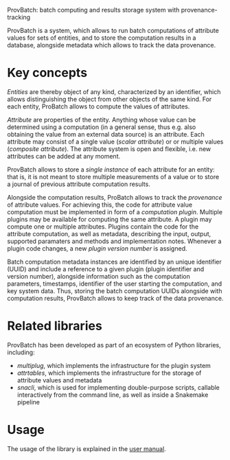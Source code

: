 ProvBatch: batch computing and results storage system with provenance-tracking

ProvBatch is a system, which allows to run batch computations of attribute
values for sets of entities, and to store the computation results in a
database, alongside metadata which allows to track the data provenance.

# Key concepts

_Entities_ are thereby object of any kind, characterized by an identifier,
which allows distinguishing the object from other objects of the same kind.
For each entity, ProBatch allows to compute the values of attributes.

_Attribute_ are properties of the entity. Anything whose value can be
determined using a computation (in a general sense, thus e.g. also obtaining
the value from an external data source) is an attribute. Each attribute may
consist of a single value (_scalar attribute_) or or multiple values
(_composite attribute_). The attribute system is open and flexible, i.e. new
attributes can be added at any moment.

ProvBatch allows to store a _single instance_ of each attribute for an entity:
that is, it is not meant to store multiple measurements of a value or
to store a journal of previous attribute computation results.

Alongside the computation results, ProBatch allows to track the _provenance_ of
attribute values. For achieving this, the code for attribute value computation
must be implemented in form of a _computation plugin_. Multiple plugins
may be available for computing the same attribute. A plugin may compute one
or multiple attributes. Plugins contain the code for the attribute computation,
as well as metadata, describing the input, output, supported paramaters and
methods and implementation notes. Whenever a plugin code changes, a
new _plugin version number_ is assigned.

Batch computation metadata instances are identified by an unique identifier
(UUID) and include a reference to a given plugin (plugin identifier and version
number), alongside information such as the computation parameters, timestamps,
identifier of the user starting the computation, and key system data.
Thus, storing the batch computation UUIDs alongside with computation results,
ProvBatch allows to keep track of the data provenance.

# Related libraries

ProvBatch has been developed as part of an ecosystem of Python libraries,
including:
- _multiplug_, which implements the infrastructure for the plugin system
- _attrtables_, which implements the infrastructure for the storage of
  attribute values and metadata
- _snacli_, which is used for implementing double-purpose scripts, callable
  interactively from the command line, as well as inside a Snakemake pipeline

# Usage

The usage of the library is explained in the
 [user manual](https://github.com/ggonnella/provbatch/blob/main/docs/usage.md).
